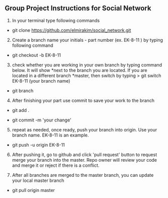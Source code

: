 ## Group Project Instructions for Social Network
1. In your terminal type following commands
- git clone https://github.com/elmirakim/social_network.git

2. Create a branch name your initials - part number (ex. EK-8-11 ) by typing following command
- git checkout -b EK-8-11

3. check whether you are working in your own branch by typing command below. It will show *next to the branch you are located. If you are located in a different branch *master, then switch by typing > git switch EK-8-11 (your branch name) 
- git branch 

4. After finishing your part use commit to save your work to the branch 
- git add .

- git commit -m 'your change'

5. repeat as needed, once ready, push your branch into origin. Use your branch name. EK-8-11 is an example.
- git push -u origin EK-8-11 

6. After pushing it, go to github and click 'pull request' button to request merge your branch into the master. Repo owner will review your code and merge it or reject if there is a conflict.

7. After all branches are merged to the master branch, you can update your local master branch
- git pull origin master 

